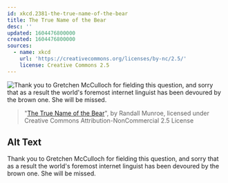 ```yaml
---
id: xkcd.2381-the-true-name-of-the-bear
title: The True Name of the Bear
desc: ''
updated: 1604476800000
created: 1604476800000
sources:
  - name: xkcd
    url: 'https://creativecommons.org/licenses/by-nc/2.5/'
    license: Creative Commons 2.5
---
```

![Thank you to Gretchen McCulloch for fielding this question, and sorry that as a result the world's foremost internet linguist has been devoured by the brown one. She will be missed.](https://imgs.xkcd.com/comics/the_true_name_of_the_bear.png)
> "[The True Name of the Bear](https://xkcd.com/2381/)", by Randall Munroe, licensed under Creative Commons Attribution-NonCommercial 2.5 License

## Alt Text
Thank you to Gretchen McCulloch for fielding this question, and sorry that as a result the world's foremost internet linguist has been devoured by the brown one. She will be missed.
